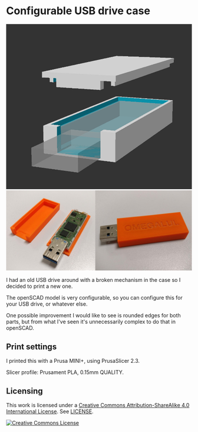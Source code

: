 # Configurable USB drive case

![3d_render.jpg](3d_render.jpg)
![printed_example.jpeg](printed_example.jpg)

I had an old USB drive around with a broken mechanism in the case so I decided to print a new one.

The openSCAD model is very configurable, so you can configure this for your USB drive, or whatever else.

One possible improvement I would like to see is rounded edges for both parts, but from what I've seen it's unnecessarily complex to do that in openSCAD.

## Print settings

I printed this with a Prusa MINI+, using PrusaSlicer 2.3.

Slicer profile: Prusament PLA, 0.15mm QUALITY.


## Licensing

This work is licensed under a
[Creative Commons Attribution-ShareAlike 4.0 International License](http://creativecommons.org/licenses/by-sa/4.0/).
See [LICENSE](./LICENSE).

[![Creative Commons License](https://i.creativecommons.org/l/by-sa/4.0/88x31.png)](http://creativecommons.org/licenses/by-sa/4.0/)


